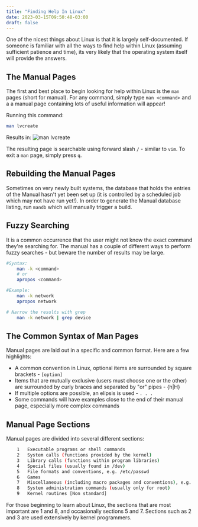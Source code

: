 ```yaml
---
title: "Finding Help In Linux"
date: 2023-03-15T09:50:48-03:00
draft: false
---
```


One of the nicest things about Linux is that it is largely self-documented.  If someone is familiar with all the ways to find help within Linux (assuming sufficient patience and time), its very likely that the operating system itself will provide the answers.

## The Manual Pages
The first and best place to begin looking for help within Linux is the `man` pages (short for manual).  For any command, simply type `man <command>` and a a manual page containing lots of useful information will appear!

Running this command:
``` bash
man lvcreate
```

Results in:
![man lvcreate](https://brad_penney.gitlab.io/learn_enterprise_linux/images/manLVCreate.png)

The resulting page is searchable using forward slash `/` - similar to `vim`.  To exit a `man` page, simply press `q`.

## Rebuilding the Manual Pages
Sometimes on very newly built systems, the database that holds the entries of the Manual hasn't yet been set up (it is controlled by a scheduled job which may not have run yet!).  In order to generate the Manual database listing, run `mandb` which will manually trigger a build.

## Fuzzy Searching
It is a common occurrence that the user might not know the exact command they're searching for.  The manual has a couple of different ways to perform fuzzy searches - but beware the number of results may be large.

``` bash
#Syntax: 
    man -k <command> 
    # or
    apropos <command>

#Example:
    man -k network
    apropos network

# Narrow the results with grep
    man -k network | grep device
```


## The Common Syntax of Man Pages

Manual pages are laid out in a specific and common format.  Here are a few highlights:
- A common convention in Linux, optional items are surrounded by square brackets - `[option]`
- Items that are mutually exclusive (users must choose one or the other) are surrounded by curly braces and separated by "or" pipes - {h|H}
- If multiple options are possible, an elipsis is used - `. . .`
- Some commands will have examples close to the end of their manual page, especially more complex commands

## Manual Page Sections
Manual pages are divided into several different sections:

``` bash
    1   Executable programs or shell commands
    2   System calls (functions provided by the kernel)
    3   Library calls (functions within program libraries)
    4   Special files (usually found in /dev)
    5   File formats and conventions, e.g. /etc/passwd
    6   Games
    7   Miscellaneous (including macro packages and conventions), e.g. man(7), groff(7)
    8   System administration commands (usually only for root)
    9   Kernel routines [Non standard]
```

For those beginning to learn about Linux, the sections that are most important are 1 and 8, and occasionally sections 5 and 7.  Sections such as 2 and 3 are used extensively by kernel programmers.
